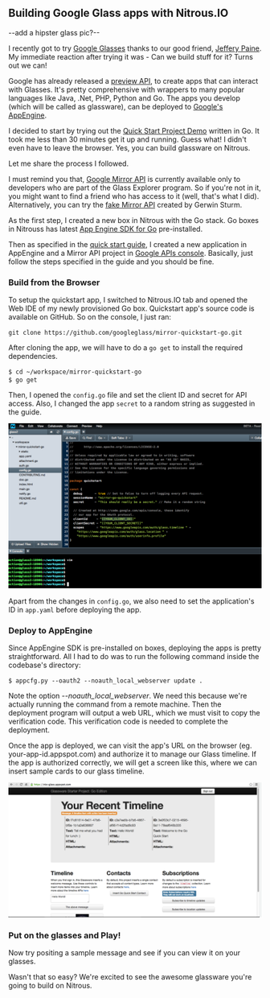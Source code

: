 ## Building Google Glass apps with Nitrous.IO

--add a hipster glass pic?--

I recently got to try [Google Glasses](http://www.google.com/glass/start/) thanks to our good friend, [Jeffery Paine](https://twitter.com/jpaine). My immediate reaction after trying it was - Can we build stuff for it? Turns out we can!

Google has already released a [preview API](https://developers.google.com/glass/), to create apps that can interact with Glasses. It's pretty comprehensive with wrappers to many popular languages like Java, .Net, PHP, Python and Go. The apps you develop (which will be called as glassware), can be deployed to [Google's AppEngine](https://developers.google.com/appengine).

I decided to start by trying out the [Quick Start Project Demo](https://developers.google.com/glass/quickstart/go) written in Go. It took me less than 30 minutes get it up and running. Guess what! I didn't even have to leave the browser. Yes, you can build glassware on Nitrous.

Let me share the process I followed.

I must remind you that, [Google Mirror API](https://developers.google.com/glass/devprev) is currently available only to developers who are part of the Glass Explorer program. So if you're not in it, you might want to find a friend who has access to it (well, that's what I did). Alternatively, you can try the [fake Mirror API](https://github.com/Scarygami/mirror-api) created by Gerwin Sturm.

As the first step, I created a new box in Nitrous with the Go stack. Go boxes in Nitrouss has latest [App Engine SDK for Go](https://developers.google.com/glass/quickstart/go) pre-installed. 

Then as specified in the [quick start guide](https://developers.google.com/glass/quickstart/go), I created a new application in AppEngine and a Mirror API project in [Google APIs console](https://code.google.com/apis/console/). Basically, just follow the steps specified in the guide and you should be fine.

### Build from the Browser

To setup the quickstart app, I switched to Nitrous.IO tab and opened the Web IDE of my newly provisioned Go box. Quickstart app's source code is available on GitHub. So on the console, I just ran:

    git clone https://github.com/googleglass/mirror-quickstart-go.git

After cloning the app, we will have to do a `go get` to install the required dependencies.

    $ cd ~/workspace/mirror-quickstart-go
    $ go get

Then, I opened the `config.go` file and set the client ID and secret for API access. Also, I changed the app `secret` to a random string as suggested in the guide.

![edit config.go](/images/edit-file-on-ide.png)


Apart from the changes in `config.go`, we also need to set the application's ID in `app.yaml` before deploying the app.

### Deploy to AppEngine

Since AppEngine SDK is pre-installed on boxes, deploying the apps is pretty straightforward. All I had to do was to run the following command inside the codebase's directory:

    $ appcfg.py --oauth2 --noauth_local_webserver update .

Note the option *--noauth_local_webserver*. We need this because we're actually running the command from a remote machine. Then the deployment program will output a web URL, which we must visit to copy the verification code. This verification code is needed to complete the deployment.

Once the app is deployed, we can visit the app's URL on the browser (eg. your-app-id.appspot.com) and authorize it to manage our Glass timeline. If the app is authorized correctly, we will get a screen like this, where we can insert sample cards to our glass timeline.

![screenshot of deployed quickstart app](/images/quickstart-app-preview.png)


### Put on the glasses and Play!

Now try positing a sample message and see if you can view it on your glasses.

Wasn't that so easy? We're excited to see the awesome glassware you're going to build on Nitrous.


